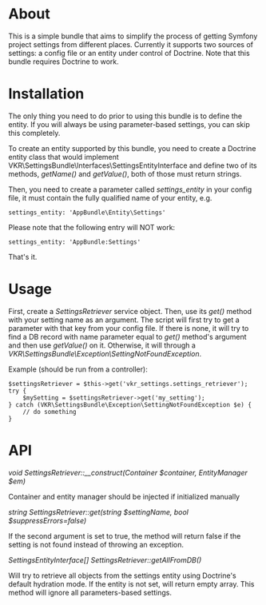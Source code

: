 About
=====

This is a simple bundle that aims to simplify the process of getting Symfony project settings from
different places. Currently it supports two sources of settings: a config file or an entity under
control of Doctrine. Note that this bundle requires Doctrine to work.

Installation
============

The only thing you need to do prior to using this bundle is to define the entity. If you will
always be using parameter-based settings, you can skip this completely.

To create an entity supported by this bundle, you need to create a Doctrine entity class that
would implement VKR\SettingsBundle\Interfaces\SettingsEntityInterface and define two of its
methods, *getName()* and *getValue()*, both of those must return strings.

Then, you need to create a parameter called *settings_entity* in your config file, it must
contain the fully qualified name of your entity, e.g.

```settings_entity: 'AppBundle\Entity\Settings'```

Please note that the following entry will NOT work:

```settings_entity: 'AppBundle:Settings'```

That's it.

Usage
=====

First, create a *SettingsRetriever* service object. Then, use its *get()* method with your
setting name as an argument. The script will first try to get a parameter with that key
from your config file. If there is none, it will try to find a DB record with name parameter
equal to *get()* method's argument and then use *getValue()* on it. Otherwise, it will through
a *VKR\SettingsBundle\Exception\SettingNotFoundException*.

Example (should be run from a controller):
```
$settingsRetriever = $this->get('vkr_settings.settings_retriever');
try {
    $mySetting = $settingsRetriever->get('my_setting');
} catch (VKR\SettingsBundle\Exception\SettingNotFoundException $e) {
    // do something
}
```

API
===

*void SettingsRetriever::__construct(Container $container, EntityManager $em)*

Container and entity manager should be injected if initialized manually

*string SettingsRetriever::get(string $settingName, bool $suppressErrors=false)*

If the second argument is set to true, the method will return false if the setting is not found
instead of throwing an exception.

*SettingsEntityInterface[] SettingsRetriever::getAllFromDB()*

Will try to retrieve all objects from the settings entity using Doctrine's default hydration mode.
If the entity is not set, will return empty array. This method will ignore all parameters-based
settings.
